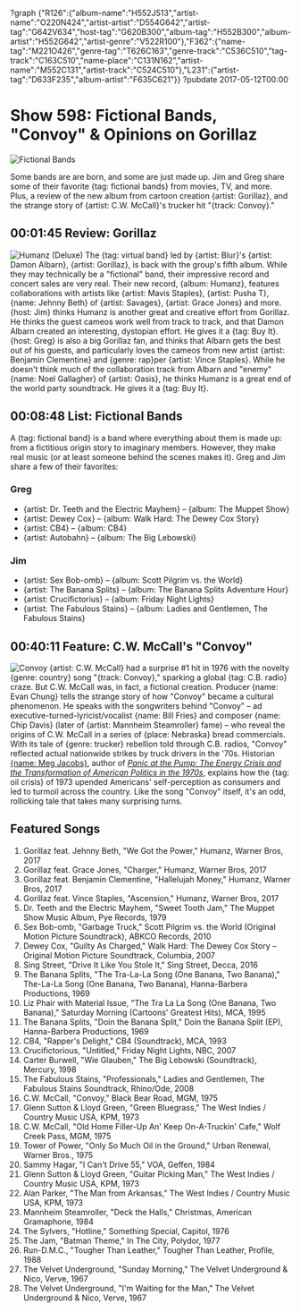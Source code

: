?graph {"R126":{"album-name":"H552J513","artist-name":"O220N424","artist-artist":"D554G642","artist-tag":"G642V634","host-tag":"G620B300","album-tag":"H552B300","album-artist":"H552G642","artist-genre":"V522R100"},"F362":{"name-tag":"M221O426","genre-tag":"T626C163","genre-track":"C536C510","tag-track":"C163C510","name-place":"C131N162","artist-name":"M552C131","artist-track":"C524C510"},"L231":{"artist-tag":"D633F235","album-artist":"F635C621"}}
?pubdate 2017-05-12T00:00

# Show 598: Fictional Bands, "Convoy" & Opinions on Gorillaz
![Fictional Bands](https://sound-images.s3.amazonaws.com/images/2017/fictionalbands_web.jpg)

Some bands are are born, and some are just made up. Jim and Greg share some of their favorite {tag: fictional bands} from movies, TV, and more. Plus, a review of the new album from cartoon creation {artist: Gorillaz}, and the strange story of {artist: C.W. McCall}'s trucker hit "{track: Convoy}."

## 00:01:45 Review: Gorillaz
![Humanz (Deluxe)](http://is3.mzstatic.com/image/thumb/Music122/v4/36/88/3c/36883c53-273b-37eb-7dec-8d0d700ce708/source/600x600bb.jpg "567072/1217911994")
The {tag: virtual band} led by {artist: Blur}'s {artist: Damon Albarn}, {artist: Gorillaz}, is back with the group's fifth album. While they may technically be a "fictional" band, their impressive record and concert sales are very real. Their new record, {album: Humanz}, features collaborations with artists like {artist: Mavis Staples}, {artist: Pusha T}, {name: Jehnny Beth} of {artist: Savages}, {artist: Grace Jones} and more. {host: Jim} thinks Humanz is another great and creative effort from Gorillaz. He thinks the guest cameos work well from track to track, and that Damon Albarn created an interesting, dystopian effort. He gives it a {tag: Buy It}. {host: Greg} is also a big Gorillaz fan, and thinks that Albarn gets the best out of his guests, and particularly loves the cameos from new artist {artist: Benjamin Clementine} and {genre: rap}per {artist: Vince Staples}. While he doesn't think much of the collaboration track from Albarn and "enemy" {name: Noel Gallagher} of {artist: Oasis}, he thinks Humanz is a great end of the world party soundtrack. He gives it a {tag: Buy It}.

## 00:08:48 List: Fictional Bands
   A {tag: fictional band} is a band where everything about them is made up: from a fictitious origin story to imaginary members. However, they make real music (or at least someone behind the scenes makes it). Greg and Jim share a few of their favorites:

### Greg
- {artist: Dr. Teeth and the Electric Mayhem} – {album: The Muppet Show}
- {artist: Dewey Cox} – {album: Walk Hard: The Dewey Cox Story}
- {artist: CB4} – {album: CB4}
- {artist: Autobahn} – {album: The Big Lebowski}

### Jim
- {artist: Sex Bob-omb} – {album: Scott Pilgrim vs. the World}
- {artist: The Banana Splits} – {album: The Banana Splits Adventure Hour}
- {artist: Crucifictorius} – {album: Friday Night Lights}
- {artist: The Fabulous Stains} – {album: Ladies and Gentlemen, The Fabulous Stains}

## 00:40:11 Feature: C.W. McCall's "Convoy"
![Convoy](http://sound-images.s3.amazonaws.com/images/2017/convoy_web.jpg)
{artist: C.W. McCall} had a surprise #1 hit in 1976 with the novelty {genre: country} song "{track: Convoy}," sparking a global {tag: C.B. radio} craze. But C.W. McCall was, in fact, a fictional creation. Producer {name: Evan Chung} tells the strange story of how "Convoy" became a cultural phenomenon. He speaks with the songwriters behind "Convoy" – ad executive-turned-lyricist/vocalist {name: Bill Fries} and composer {name: Chip Davis} (later of {artist: Mannheim Steamroller} fame) – who reveal the origins of C.W. McCall in a series of {place: Nebraska} bread commercials. With its tale of {genre: trucker} rebellion told through C.B. radios, "Convoy" reflected actual nationwide strikes by truck drivers in the '70s. Historian [{name: Meg Jacobs}](http://wws.princeton.edu/faculty-research/faculty/megj), author of [*Panic at the Pump: The Energy Crisis and the Transformation of American Politics in the 1970s*](https://us.macmillan.com/books/9780809075072), explains how the {tag: oil crisis} of 1973 upended Americans' self-perception as consumers and led to turmoil across the country. Like the song "Convoy" itself, it's an odd, rollicking tale that takes many surprising turns.




## Featured Songs

1. Gorillaz feat. Jehnny Beth, "We Got the Power," Humanz, Warner Bros, 2017
1. Gorillaz feat. Grace Jones, "Charger," Humanz, Warner Bros, 2017
1. Gorillaz feat. Benjamin Clementine, "Hallelujah Money," Humanz, Warner Bros, 2017
1. Gorillaz feat. Vince Staples, "Ascension," Humanz, Warner Bros, 2017
1. Dr. Teeth and the Electric Mayhem, "Sweet Tooth Jam," The Muppet Show Music Album, Pye Records, 1979
1. Sex Bob-omb, "Garbage Truck," Scott Pilgrim vs. the World (Original Motion Picture Soundtrack), ABKCO Records, 2010
1. Dewey Cox, "Guilty As Charged," Walk Hard: The Dewey Cox Story – Original Motion Picture Soundtrack, Columbia, 2007
1. Sing Street, "Drive It Like You Stole It," Sing Street, Decca, 2016 
1. The Banana Splits, "The Tra-La-La Song (One Banana, Two Banana)," The-La-La Song (One Banana, Two Banana), Hanna-Barbera Productions, 1969
1. Liz Phair with Material Issue, "The Tra La La Song (One Banana, Two Banana)," Saturday Morning (Cartoons' Greatest Hits), MCA, 1995
1. The Banana Splits, "Doin the Banana Split," Doin the Banana Split (EP), Hanna-Barbera Productions, 1969
1. CB4, "Rapper's Delight," CB4 (Soundtrack), MCA, 1993
1. Crucifictorious, "Untitled," Friday Night Lights, NBC, 2007
1. Carter Burwell, "Wie Glauben," The Big Lebowski (Soundtrack), Mercury, 1998
1. The Fabulous Stains, "Professionals," Ladies and Gentlemen, The Fabulous Stains Soundtrack, Rhino/Ode, 2008
1. C.W. McCall, "Convoy," Black Bear Road, MGM, 1975
1. Glenn Sutton & Lloyd Green, "Green Bluegrass," The West Indies / Country Music USA, KPM, 1973
1. C.W. McCall, "Old Home Filler-Up An' Keep On-A-Truckin' Cafe," Wolf Creek Pass, MGM, 1975
1. Tower of Power, "Only So Much Oil in the Ground," Urban Renewal, Warner Bros., 1975
1. Sammy Hagar, "I Can't Drive 55," VOA, Geffen, 1984
1. Glenn Sutton & Lloyd Green, "Guitar Picking Man," The West Indies / Country Music USA, KPM, 1973
1. Alan Parker, "The Man from Arkansas," The West Indies / Country Music USA, KPM, 1973
1. Mannheim Steamroller, "Deck the Halls," Christmas, American Gramaphone, 1984
1. The Sylvers, "Hotline," Something Special, Capitol, 1976
1. The Jam, "Batman Theme," In The City, Polydor, 1977
1. Run-D.M.C., "Tougher Than Leather," Tougher Than Leather, Profile, 1988
1. The Velvet Underground, "Sunday Morning," The Velvet Underground & Nico, Verve, 1967
1. The Velvet Underground, "I'm Waiting for the Man," The Velvet Underground & Nico, Verve, 1967


